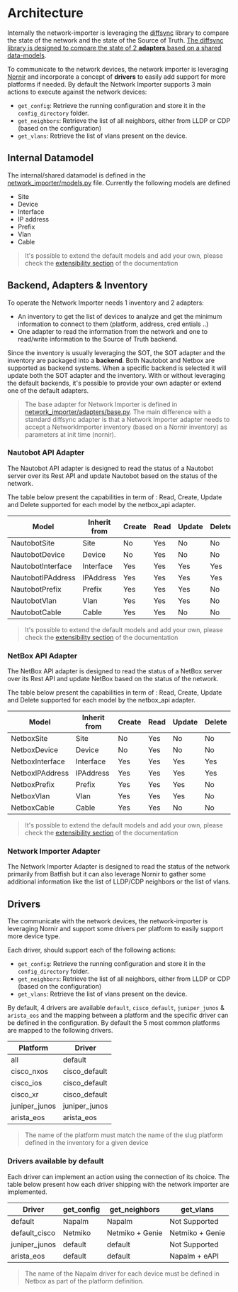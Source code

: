 
# Architecture

Internally the network-importer is leveraging the [diffsync](https://github.com/networktocode/diffsync) library to compare the state of the network and the state of the Source of Truth. [The diffsync library is designed to compare the state of 2 **adapters** based on a shared data-models](https://blog.networktocode.com/post/intro-to-diffing-and-syncing-data-with-diffsync/).

To communicate to the network devices, the network importer is leveraging [Nornir](https://github.com/nornir-automation/nornir) and incorporate a concept of **drivers** to easily add support for more platforms if needed.
By default the Network Importer supports 3 main actions to execute against the network devices:
- `get_config`: Retrieve the running configuration and store it in the `config_directory` folder.
- `get_neighbors`: Retrieve the list of all neighbors, either from LLDP or CDP (based on the configuration)
- `get_vlans`: Retrieve the list of vlans present on the device.

## Internal Datamodel

The internal/shared datamodel is defined in the [network_importer/models.py](../network_importer/models.py) file. Currently the following models are defined
- Site
- Device 
- Interface 
- IP address
- Prefix
- Vlan
- Cable

> It's possible to extend the default models and add your own, please check the [extensibility section](extensibility.md) of the documentation

## Backend, Adapters & Inventory

To operate the Network Importer needs 1 inventory and 2 adapters:
- An inventory to get the list of devices to analyze and get the minimum information to connect to them (platform, address, cred
entials ..)
- One adapter to read the information from the network and one to read/write information to the Source of Truth backend.

Since the inventory is usually leveraging the SOT, the SOT adapter and the inventory are packaged into a **backend**. Both Nautobot and Netbox are supported as backend systems. When a specific backend is selected it will update both the SOT adapter and the inventory.
With or without leveraging the default backends, it's possible to provide your own adapter or extend one of the default adapters.

> The base adapter for Network Importer is defined in [network_importer/adapters/base.py](../network_importer/adapters/base.py). The main difference with a standard diffsync adapter is that a Network Importer adapter needs to accept a NetworkImporter inventory (based on a Nornir inventory) as parameters at init time (nornir).

### Nautobot API Adapter

The Nautobot API adapter is designed to read the status of a Nautobot server over its Rest API and update Nautobot based on the status of the network.

The table below present the capabilities in term of : Read, Create, Update and Delete supported for each model by the netbox_api adapter.

| Model              | Inherit from | Create | Read   | Update | Delete |
|--------------------|--------------|--------|--------|--------|--------|
| NautobotSite       | Site         | No     | Yes    | No     | No     | 
| NautobotDevice     | Device       | No     | Yes    | No     | No     | 
| NautobotInterface  | Interface    | Yes    | Yes    | Yes    | Yes    | 
| NautobotIPAddress  | IPAddress    | Yes    | Yes    | Yes    | Yes    | 
| NautobotPrefix     | Prefix       | Yes    | Yes    | Yes    | No     | 
| NautobotVlan       | Vlan         | Yes    | Yes    | Yes    | No     | 
| NautobotCable      | Cable        | Yes    | Yes    | No     | No     | 

> It's possible to extend the default models and add your own, please check the [extensibility section](extensibility.md) of the documentation

### NetBox API Adapter

The NetBox API adapter is designed to read the status of a NetBox server over its Rest API and update NetBox based on the status of the network.

The table below present the capabilities in term of : Read, Create, Update and Delete supported for each model by the netbox_api adapter.

| Model            | Inherit from | Create | Read   | Update | Delete |
|------------------|--------------|--------|--------|--------|--------|
| NetboxSite       | Site         | No     | Yes    | No     | No     | 
| NetboxDevice     | Device       | No     | Yes    | No     | No     | 
| NetboxInterface  | Interface    | Yes    | Yes    | Yes    | Yes    | 
| NetboxIPAddress  | IPAddress    | Yes    | Yes    | Yes    | Yes    | 
| NetboxPrefix     | Prefix       | Yes    | Yes    | Yes    | No     | 
| NetboxVlan       | Vlan         | Yes    | Yes    | Yes    | No     | 
| NetboxCable      | Cable        | Yes    | Yes    | No     | No     | 

> It's possible to extend the default models and add your own, please check the [extensibility section](extensibility.md) of the documentation

### Network Importer Adapter

The Network Importer Adapter is designed to read the status of the network primarily from Batfish but it can also leverage Nornir to gather some additional information like the list of LLDP/CDP neighbors or the list of vlans.

## Drivers

The communicate with the network devices, the network-importer is leveraging Nornir and support some drivers per platform to easily support more device type.

Each driver, should support each of the following actions: 
- `get_config`: Retrieve the running configuration and store it in the `config_directory` folder.
- `get_neighbors`: Retrieve the list of all neighbors, either from LLDP or CDP (based on the configuration)
- `get_vlans`: Retrieve the list of vlans present on the device.

By default, 4 drivers are available `default`, `cisco_default`, `juniper_junos` & `arista_eos` and the mapping between a platform and the specific driver can be defined in the configuration. By default the 5 most common platforms are mapped to the following drivers.

| Platform        | Driver         | 
|-----------------|----------------|
| all             | default        | 
| cisco_nxos      | cisco_default  |
| cisco_ios       | cisco_default  |
| cisco_xr        | cisco_default  |
| juniper_junos   | juniper_junos  |
| arista_eos      | arista_eos     |

> The name of the platform must match the name of the slug platform defined in the inventory for a given device

### Drivers available by default

Each driver can implement an action using the connection of its choice. The table below present how each driver shipping with the network importer are implemented. 

| Driver            | get_config   | get_neighbors   | get_vlans       |
|-------------------|--------------|-----------------|-----------------|
| default           | Napalm       | Napalm          | Not Supported   | 
| default_cisco     | Netmiko      | Netmiko + Genie | Netmiko + Genie | 
| juniper_junos     | default      | default         | Not Supported   | 
| arista_eos        | default      | default         | Napalm + eAPI   |

> The name of the Napalm driver for each device must be defined in Netbox as part of the platform definition.
